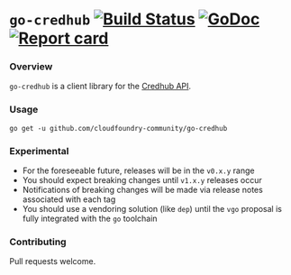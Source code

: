 # `go-credhub` [![Build Status](https://travis-ci.org/cloudfoundry-community/go-credhub.svg?branch=master)](https://travis-ci.org/cloudfoundry-community/go-credhub)  [![GoDoc](https://godoc.org/github.com/cloudfoundry-community/go-credhub?status.svg)](http://godoc.org/github.com/cloudfoundry-community/go-credhub) [![Report card](https://goreportcard.com/badge/github.com/cloudfoundry-community/go-credhub)](https://goreportcard.com/report/github.com/cloudfoundry-community/go-credhub)

### Overview

`go-credhub` is a client library for the [Credhub API](https://credhub-api.cfapps.io).

### Usage

```
go get -u github.com/cloudfoundry-community/go-credhub
```

### Experimental

* For the foreseeable future, releases will be in the `v0.x.y` range
* You should expect breaking changes until `v1.x.y` releases occur
* Notifications of breaking changes will be made via release notes associated with each tag
* You should use a vendoring solution (like `dep`) until the `vgo` proposal is fully integrated with the `go` toolchain

### Contributing

Pull requests welcome.
